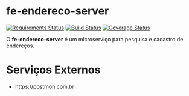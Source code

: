 # fe-endereco-server

[![Requirements Status](https://requires.io/github/fernandoe/fe-endereco-server/requirements.svg?branch=master)](https://requires.io/github/fernandoe/fe-endereco-server/requirements/?branch=master)
[![Build Status](https://travis-ci.org/fernandoe/fe-endereco-server.svg?branch=master)](https://travis-ci.org/fernandoe/fe-endereco-server)
[![Coverage Status](https://coveralls.io/repos/github/fernandoe/fe-endereco-server/badge.svg?branch=master)](https://coveralls.io/github/fernandoe/fe-endereco-server?branch=master)

O **fe-endereco-server** é um microserviço para pesquisa e cadastro de endereços.


# Serviços Externos

* https://postmon.com.br
